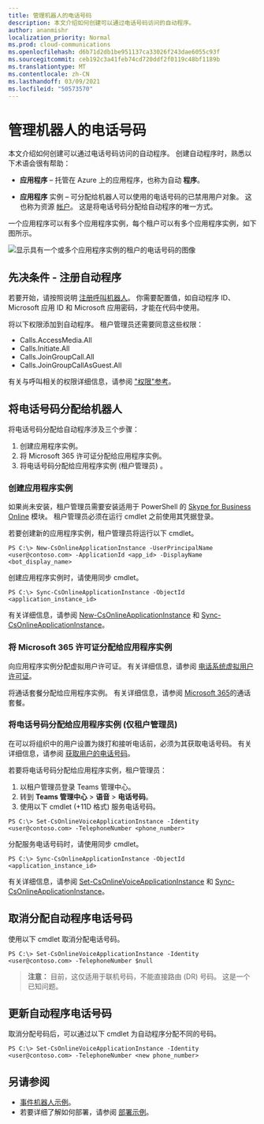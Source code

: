 ```yaml
---
title: 管理机器人的电话号码
description: 本文介绍如何创建可以通过电话号码访问的自动程序。
author: ananmishr
localization_priority: Normal
ms.prod: cloud-communications
ms.openlocfilehash: d6b71d2db1be951137ca33026f243dae6055c93f
ms.sourcegitcommit: ceb192c3a41feb74cd720ddf2f0119c48bf1189b
ms.translationtype: MT
ms.contentlocale: zh-CN
ms.lasthandoff: 03/09/2021
ms.locfileid: "50573570"
---
```

# <a name="manage-phone-numbers-for-bots"></a>管理机器人的电话号码 

本文介绍如何创建可以通过电话号码访问的自动程序。 创建自动程序时，熟悉以下术语会很有帮助：

- **应用程序** – 托管在 Azure 上的应用程序，也称为自动 **程序**。

- **应用程序** 实例 – 可分配给机器人可以使用的电话号码的已禁用用户对象。 这也称为资源 [帐户](/microsoftteams/manage-resource-accounts)。 这是将电话号码分配给自动程序的唯一方式。

一个应用程序可以有多个应用程序实例，每个租户可以有多个应用程序实例，如下图所示。

![显示具有一个或多个应用程序实例的租户的电话号码的图像](images/communications-app-tenant.PNG)

## <a name="prerequisite---register-a-bot"></a>先决条件 - 注册自动程序
若要开始，请按照说明 [注册呼叫机器人](https://microsoftgraph.github.io/microsoft-graph-comms-samples/docs/articles/calls/register-calling-bot.html)。 你需要配置值，如自动程序 ID、Microsoft 应用 ID 和 Microsoft 应用密码，才能在代码中使用。

将以下权限添加到自动程序。 租户管理员还需要同意这些权限：

- Calls.AccessMedia.All
- Calls.Initiate.All
- Calls.JoinGroupCall.All
- Calls.JoinGroupCallAsGuest.All

有关与呼叫相关的权限详细信息，请参阅 ["权限"参考](permissions-reference.md#calls-permissions)。


## <a name="assign-a-phone-number-to-your-bot"></a>将电话号码分配给机器人

将电话号码分配给自动程序涉及三个步骤：

1.  创建应用程序实例。
2.  将 Microsoft 365 许可证分配给应用程序实例。
3.  将电话号码分配给应用程序实例 (租户管理员) 。

### <a name="create-an-application-instance"></a>创建应用程序实例

如果尚未安装，租户管理员需要安装适用于 PowerShell 的 [Skype for Business Online](https://www.microsoft.com/download/details.aspx?id=39366) 模块。 租户管理员必须在运行 cmdlet 之前使用其凭据登录。

若要创建新的应用程序实例，租户管理员将运行以下 cmdlet。

`PS C:\> New-CsOnlineApplicationInstance -UserPrincipalName <user@contoso.com> -ApplicationId <app_id> -DisplayName <bot_display_name>`

创建应用程序实例时，请使用同步 cmdlet。

`PS C:\> Sync-CsOnlineApplicationInstance -ObjectId <application_instance_id>`

有关详细信息，请参阅 [New-CsOnlineApplicationInstance](/powershell/module/skype/new-csonlineapplicationinstance?view=skype-ps&preserve-view=true) 和 [Sync-CsOnlineApplicationInstance](/powershell/module/skype/sync-csonlineapplicationinstance?view=skype-ps&preserve-view=true)。

### <a name="assign-microsoft-365-licenses-to-your-application-instance"></a>将 Microsoft 365 许可证分配给应用程序实例

向应用程序实例分配虚拟用户许可证。 有关详细信息，请参阅 [电话系统虚拟用户许可证](/microsoftteams/teams-add-on-licensing/virtual-user)。

将通话套餐分配给应用程序实例。 有关详细信息，请参阅 [Microsoft 365](/microsoftteams/calling-plans-for-office-365)的通话套餐。

### <a name="assign-a-phone-number-to-the-application-instance-only-tenant-admin"></a>将电话号码分配给应用程序实例 (仅租户管理员) 

在可以将组织中的用户设置为拨打和接听电话前，必须为其获取电话号码。 有关详细信息，请参阅 [获取用户的电话号码](/microsoftteams/getting-phone-numbers-for-your-users#get-new-phone-numbers-for-your-users)。

若要将电话号码分配给应用程序实例，租户管理员：

1. 以租户管理员登录 Teams 管理中心。
2. 转到 **Teams 管理中心**  >  **语音**  >  **电话号码**。
3. 使用以下 cmdlet (+11D 格式) 服务电话号码。

  `PS C:\> Set-CsOnlineVoiceApplicationInstance -Identity <user@contoso.com> -TelephoneNumber <phone_number>`
  
分配服务电话号码时，请使用同步 cmdlet。

`PS C:\> Sync-CsOnlineApplicationInstance -ObjectId <application_instance_id>`

有关详细信息，请参阅 [Set-CsOnlineVoiceApplicationInstance](/powershell/module/skype/set-csonlinevoiceapplicationinstance?view=skype-ps&preserve-view=true) 和 [Sync-CsOnlineApplicationInstance](/powershell/module/skype/sync-csonlineapplicationinstance?view=skype-ps&preserve-view=true)。

## <a name="unassign-a-bot-phone-number"></a>取消分配自动程序电话号码

使用以下 cmdlet 取消分配电话号码。

`PS C:\> Set-CsOnlineVoiceApplicationInstance -Identity <user@contoso.com> -TelephoneNumber $null`

>**注意：** 目前，这仅适用于联机号码，不能直接路由 (DR) 号码。 这是一个已知问题。

## <a name="update-a-bot-phone-number"></a>更新自动程序电话号码

取消分配号码后，可以通过以下 cmdlet 为自动程序分配不同的号码。

`PS C:\> Set-CsOnlineVoiceApplicationInstance -Identity <user@contoso.com> -TelephoneNumber <new phone_number>`

## <a name="see-also"></a>另请参阅

- [事件机器人示例](https://github.com/microsoftgraph/microsoft-graph-comms-samples/tree/master/Samples/BetaSamples/RemoteMediaSamples/IncidentBot)。 
 - 若要详细了解如何部署，请参阅 [部署示例](https://github.com/microsoftgraph/microsoft-graph-comms-samples/blob/master/Samples/BetaSamples/RemoteMediaSamples/README.md#deploying-the-sample)。
